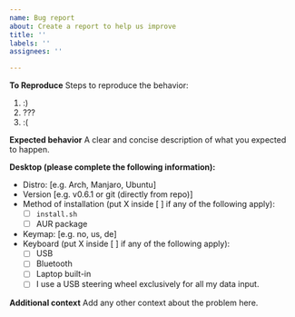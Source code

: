 ```yaml
---
name: Bug report
about: Create a report to help us improve
title: ''
labels: ''
assignees: ''

---
```


**To Reproduce**
Steps to reproduce the behavior:
1. :)
2. ???
3. :(

**Expected behavior**
A clear and concise description of what you expected to happen.

**Desktop (please complete the following information):**
- Distro: [e.g. Arch, Manjaro, Ubuntu]
- Version [e.g. v0.6.1 or git (directly from repo)]
- Method of installation (put X inside [ ] if any of the following apply):
  - [ ] `install.sh`
  - [ ] AUR package
- Keymap: [e.g. no, us, de]
- Keyboard (put X inside [ ] if any of the following apply):
  - [ ] USB
  - [ ] Bluetooth
  - [ ] Laptop built-in
  - [ ] I use a USB steering wheel exclusively for all my data input.

**Additional context**
Add any other context about the problem here.

